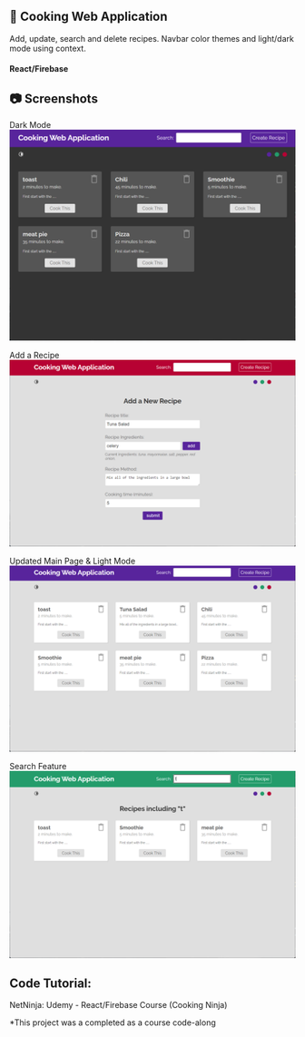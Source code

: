 ## :pizza: Cooking Web Application
Add, update, search and delete recipes.
Navbar color themes and light/dark mode using context.
#### React/Firebase

## :camera: Screenshots
Dark Mode
!["Dark Mode"](https://github.com/T-Pirozzini/Cooking-Web-Application/blob/main/src/assets/dark-mode.png?raw=true)

Add a Recipe
!["Add Recipe"](https://github.com/T-Pirozzini/Cooking-Web-Application/blob/main/src/assets/add-recipe.png?raw=true)

Updated Main Page & Light Mode
!["Updated Main Page"](https://github.com/T-Pirozzini/Cooking-Web-Application/blob/main/src/assets/light-mode-added-recipe.png?raw=true)

Search Feature
!["Search Feature"](https://github.com/T-Pirozzini/Cooking-Web-Application/blob/main/src/assets/search-bar.png?raw=true)

## Code Tutorial: 
NetNinja: Udemy - React/Firebase Course (Cooking Ninja)

*This project was a completed as a course code-along

